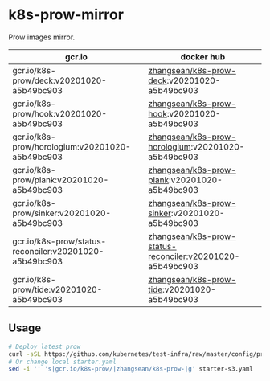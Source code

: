 # k8s-prow-mirror

Prow images mirror.

gcr.io | docker hub
---|---
gcr.io/k8s-prow/deck:v20201020-a5b49bc903 | [zhangsean/k8s-prow-deck](https://hub.docker.com/r/zhangsean/k8s-prow-deck):v20201020-a5b49bc903
gcr.io/k8s-prow/hook:v20201020-a5b49bc903 | [zhangsean/k8s-prow-hook](https://hub.docker.com/r/zhangsean/k8s-prow-hook):v20201020-a5b49bc903
gcr.io/k8s-prow/horologium:v20201020-a5b49bc903 | [zhangsean/k8s-prow-horologium](https://hub.docker.com/r/zhangsean/k8s-prow-horologium):v20201020-a5b49bc903
gcr.io/k8s-prow/plank:v20201020-a5b49bc903 | [zhangsean/k8s-prow-plank](https://hub.docker.com/r/zhangsean/k8s-prow-plank):v20201020-a5b49bc903
gcr.io/k8s-prow/sinker:v20201020-a5b49bc903 | [zhangsean/k8s-prow-sinker](https://hub.docker.com/r/zhangsean/k8s-prow-sinker):v20201020-a5b49bc903
gcr.io/k8s-prow/status-reconciler:v20201020-a5b49bc903 | [zhangsean/k8s-prow-status-reconciler](https://hub.docker.com/r/zhangsean/k8s-prow-status-reconciler):v20201020-a5b49bc903
gcr.io/k8s-prow/tide:v20201020-a5b49bc903 | [zhangsean/k8s-prow-tide](https://hub.docker.com/r/zhangsean/k8s-prow-tide):v20201020-a5b49bc903

## Usage

```bash
# Deploy latest prow
curl -sSL https://github.com/kubernetes/test-infra/raw/master/config/prow/cluster/starter-s3.yaml | sed 's|gcr.io/k8s-prow/|zhangsean/k8s-prow-|g' | kubectl apply -f -
# Or change local starter.yaml
sed -i '' 's|gcr.io/k8s-prow/|zhangsean/k8s-prow-|g' starter-s3.yaml
```
